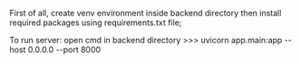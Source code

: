 First of all, create venv environment inside backend directory then install required packages using requirements.txt file;

To run server: open cmd in backend directory >>>
 uvicorn app.main:app --host 0.0.0.0 --port 8000
